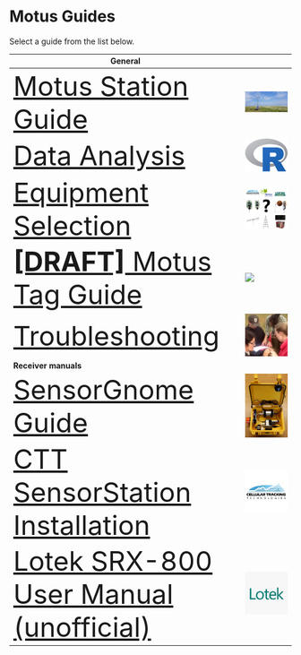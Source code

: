 # Motus Guides

Select a guide from the list below.

| General |  |
|---|---|
| <font size='16'>[Motus Station Guide](https://docs.motus.org/stationguide/)</font> | [![](.gitbook/assets/20190717_130907-1-.jpg) ](https://docs.motus.org/stationguide/) |
| <font size='16'>[Data Analysis](https://motus.org/MotusRBook/)</font> | [![](.gitbook/assets/Rlogo.png) ](https://motus.org/MotusRBook/) |
| <font size='16'>[Equipment Selection](https://motus.org/selection-guide)</font> | [![](.gitbook/assets/selection-guide.png) ](https://motus.org/selection-guide) |
| <font size='16'>[**[DRAFT]** Motus Tag Guide](https://motus.org/guides/tags/)</font> | [![](.gitbook/assets/tags.png) ](https://motus.org/guides/tags/) |
| <font size='16'>[Troubleshooting](https://motus.org/troubleshooting-guide/)</font> | [![](.gitbook/assets/troubleshooting.jpg) ](https://motus.org/troubleshooting-guide/) |
| **Receiver manuals** |  |
| <font size='16'>[SensorGnome Guide](https://motus.gitbook.io/sensorgnome/)</font> | [![](.gitbook/assets/sensorgnome_1.jpg) ](https://motus.gitbook.io/sensorgnome/) |
| <font size='16'>[CTT SensorStation Installation](https://store.celltracktech.com/pages/installation-guides)</font> | [![](.gitbook/assets/ctt_sq.png) ](https://store.celltracktech.com/pages/installation-guides) |
| <font size='16'>[Lotek SRX-800 User Manual (unofficial)](https://store.celltracktech.com/pages/installation-guides)</font> | [![](.gitbook/assets/lotek_sq.png) ](https://store.celltracktech.com/pages/installation-guides) |
